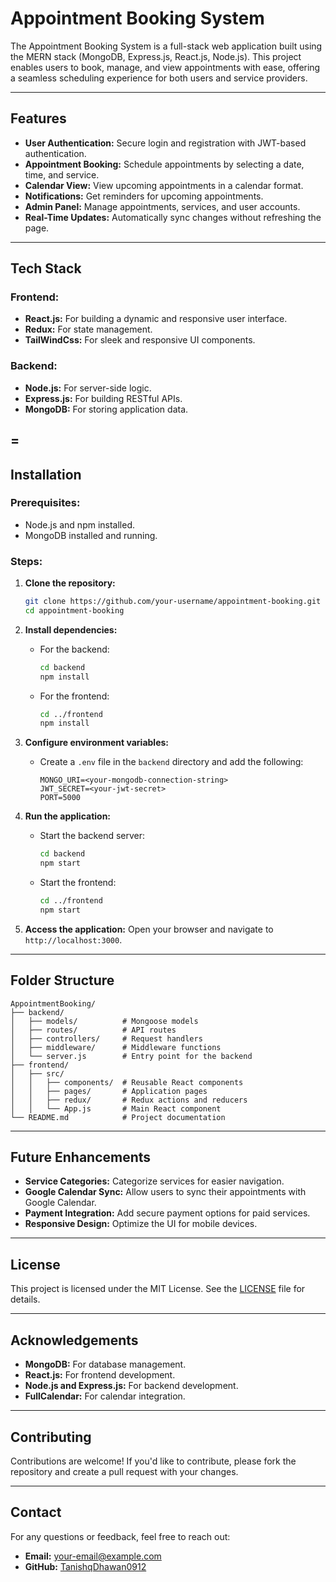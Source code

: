 # Appointment Booking System

The Appointment Booking System is a full-stack web application built using the MERN stack (MongoDB, Express.js, React.js, Node.js). This project enables users to book, manage, and view appointments with ease, offering a seamless scheduling experience for both users and service providers.

---

## Features

- **User Authentication:** Secure login and registration with JWT-based authentication.
- **Appointment Booking:** Schedule appointments by selecting a date, time, and service.
- **Calendar View:** View upcoming appointments in a calendar format.
- **Notifications:** Get reminders for upcoming appointments.
- **Admin Panel:** Manage appointments, services, and user accounts.
- **Real-Time Updates:** Automatically sync changes without refreshing the page.

---

## Tech Stack

### Frontend:
- **React.js:** For building a dynamic and responsive user interface.
- **Redux:** For state management.
- **TailWindCss:** For sleek and responsive UI components.

### Backend:
- **Node.js:** For server-side logic.
- **Express.js:** For building RESTful APIs.
- **MongoDB:** For storing application data.

=
---

## Installation

### Prerequisites:
- Node.js and npm installed.
- MongoDB installed and running.

### Steps:

1. **Clone the repository:**
   ```bash
   git clone https://github.com/your-username/appointment-booking.git
   cd appointment-booking
   ```

2. **Install dependencies:**
   - For the backend:
     ```bash
     cd backend
     npm install
     ```
   - For the frontend:
     ```bash
     cd ../frontend
     npm install
     ```

3. **Configure environment variables:**
   - Create a `.env` file in the `backend` directory and add the following:
     ```env
     MONGO_URI=<your-mongodb-connection-string>
     JWT_SECRET=<your-jwt-secret>
     PORT=5000
     ```

4. **Run the application:**
   - Start the backend server:
     ```bash
     cd backend
     npm start
     ```
   - Start the frontend:
     ```bash
     cd ../frontend
     npm start
     ```

5. **Access the application:**
   Open your browser and navigate to `http://localhost:3000`.

---

## Folder Structure

```
AppointmentBooking/
├── backend/
│   ├── models/          # Mongoose models
│   ├── routes/          # API routes
│   ├── controllers/     # Request handlers
│   ├── middleware/      # Middleware functions
│   └── server.js        # Entry point for the backend
├── frontend/
│   ├── src/
│   │   ├── components/  # Reusable React components
│   │   ├── pages/       # Application pages
│   │   ├── redux/       # Redux actions and reducers
│   │   └── App.js       # Main React component
└── README.md            # Project documentation
```

---

## Future Enhancements

- **Service Categories:** Categorize services for easier navigation.
- **Google Calendar Sync:** Allow users to sync their appointments with Google Calendar.
- **Payment Integration:** Add secure payment options for paid services.
- **Responsive Design:** Optimize the UI for mobile devices.

---

## License

This project is licensed under the MIT License. See the [LICENSE](LICENSE) file for details.

---

## Acknowledgements

- **MongoDB:** For database management.
- **React.js:** For frontend development.
- **Node.js and Express.js:** For backend development.
- **FullCalendar:** For calendar integration.

---

## Contributing

Contributions are welcome! If you'd like to contribute, please fork the repository and create a pull request with your changes.

---

## Contact

For any questions or feedback, feel free to reach out:

- **Email:** your-email@example.com
- **GitHub:** [TanishqDhawan0912]([https://github.com/TanishqDhawan0912])

